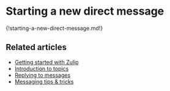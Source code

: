 # Starting a new direct message

{!starting-a-new-direct-message.md!}

## Related articles

* [Getting started with Zulip](/help/getting-started-with-zulip)
* [Introduction to topics](/help/channels-and-topics)
* [Replying to messages](/help/replying-to-messages)
* [Messaging tips & tricks](/help/messaging-tips)
